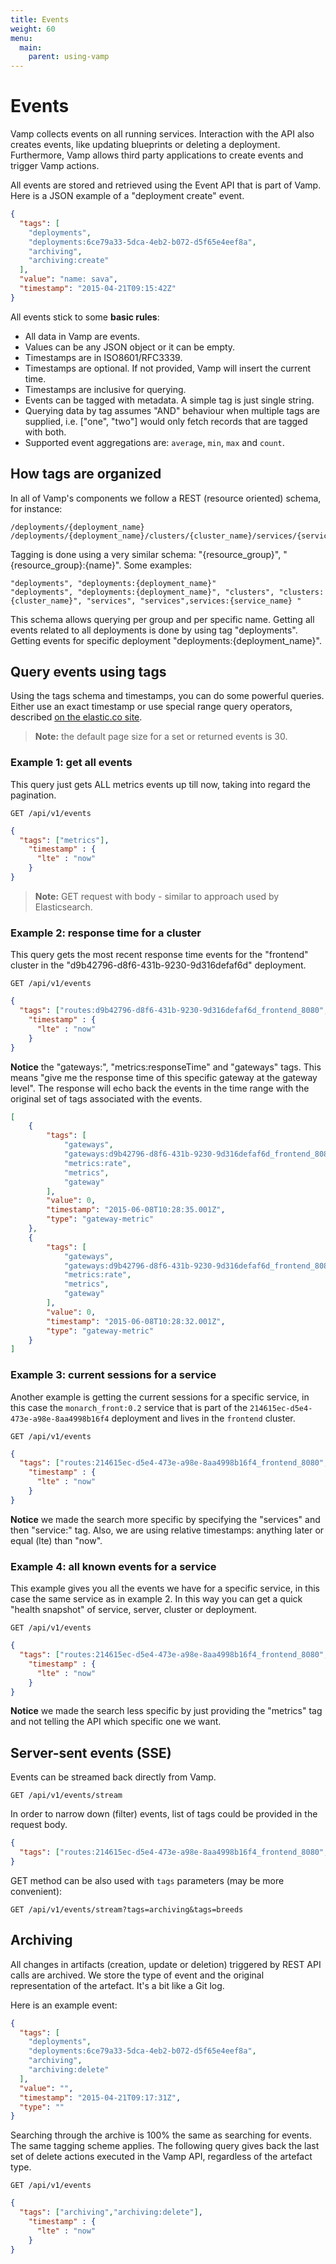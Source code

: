 ```yaml
---
title: Events
weight: 60
menu:
  main:
    parent: using-vamp
---
```

# Events

Vamp collects events on all running services. Interaction with the API also creates events, like updating blueprints or deleting a deployment. Furthermore, Vamp allows third party applications to create events and trigger Vamp actions.

All events are stored and retrieved using the Event API that is part of Vamp. Here is a JSON example of a "deployment create" event.

```JSON
{
  "tags": [
    "deployments",
    "deployments:6ce79a33-5dca-4eb2-b072-d5f65e4eef8a",
    "archiving",
    "archiving:create"
  ],
  "value": "name: sava",
  "timestamp": "2015-04-21T09:15:42Z"
}
```

All events stick to some **basic rules**:


- All data in Vamp are events. 
- Values can be any JSON object or it can be empty.
- Timestamps are in ISO8601/RFC3339.
- Timestamps are optional. If not provided, Vamp will insert the current time.
- Timestamps are inclusive for querying.
- Events can be tagged with metadata. A simple tag is just single string.
- Querying data by tag assumes "AND" behaviour when multiple tags are supplied, i.e. ["one", "two"] would only fetch records that are tagged with both.
- Supported event aggregations are: `average`, `min`, `max` and `count`.

## How tags are organized

In all of Vamp's components we follow a REST (resource oriented) schema, for instance:
```
/deployments/{deployment_name} 
/deployments/{deployment_name}/clusters/{cluster_name}/services/{service_name}
```
Tagging is done using a very similar schema: "{resource_group}", "{resource_group}:{name}". Some examples:

```
"deployments", "deployments:{deployment_name}"
"deployments", "deployments:{deployment_name}", "clusters", "clusters:{cluster_name}", "services", "services",services:{service_name} "
```

This schema allows querying per group and per specific name. Getting all events related to all deployments is done by using tag "deployments". Getting events for specific deployment "deployments:{deployment_name}".

## Query events using tags

Using the tags schema and timestamps, you can do some powerful queries. Either use an exact timestamp or use special range query operators, described [on the elastic.co site](https://www.elastic.co/guide/en/elasticsearch/reference/current/query-dsl-range-query.html).

> **Note:** the default page size for a set or returned events is 30.


### Example 1: get all events

This query just gets ALL metrics events up till now, taking into regard the pagination.

`GET /api/v1/events`

```json
{
  "tags": ["metrics"],
    "timestamp" : {
      "lte" : "now"
    }
}
```

> **Note:** GET request with body - similar to approach used by Elasticsearch.

### Example 2: response time for a cluster

This query gets the most recent response time events for the "frontend" cluster in the "d9b42796-d8f6-431b-9230-9d316defaf6d" deployment.

`GET /api/v1/events`

```json
{
  "tags": ["routes:d9b42796-d8f6-431b-9230-9d316defaf6d_frontend_8080","metrics:rtime","route"],
    "timestamp" : {
      "lte" : "now"
    }
}
```

**Notice** the "gateways:<UUID>", "metrics:responseTime" and "gateways" tags. This means "give me the response time of this specific gateway at the gateway level". The response will echo back the events in the time range with the original set of tags associated with the events. 

```json
[
    {
        "tags": [
            "gateways",
            "gateways:d9b42796-d8f6-431b-9230-9d316defaf6d_frontend_8080",
            "metrics:rate",
            "metrics",
            "gateway"
        ],
        "value": 0,
        "timestamp": "2015-06-08T10:28:35.001Z",
        "type": "gateway-metric"
    },
    {
        "tags": [
            "gateways",
            "gateways:d9b42796-d8f6-431b-9230-9d316defaf6d_frontend_8080",
            "metrics:rate",
            "metrics",
            "gateway"
        ],
        "value": 0,
        "timestamp": "2015-06-08T10:28:32.001Z",
        "type": "gateway-metric"
    }
]    
```

### Example 3: current sessions for a service

Another example is getting the current sessions for a specific service, in this case the `monarch_front:0.2` service that is part of the `214615ec-d5e4-473e-a98e-8aa4998b16f4` deployment and lives in the `frontend` cluster.

`GET /api/v1/events`

```json
{
  "tags": ["routes:214615ec-d5e4-473e-a98e-8aa4998b16f4_frontend_8080","metrics:scur","services:monarch_front:0.2","service"],
    "timestamp" : {
      "lte" : "now"
    }
}
```

**Notice** we made the search more specific by specifying the "services" and then "service:<SERVICE NAME>" tag.
Also, we are using relative timestamps: anything later or equal (lte) than "now".

### Example 4: all known events for a service

This example gives you all the events we have for a specific service, in this case the same service as in example 2. In this way you can get a quick "health snapshot" of service, server, cluster or deployment.

`GET /api/v1/events`

```json
{
  "tags": ["routes:214615ec-d5e4-473e-a98e-8aa4998b16f4_frontend_8080","metrics","services:monarch_front:0.2","service"],
    "timestamp" : {
      "lte" : "now"
    }
}
```
**Notice** we made the search less specific by just providing the "metrics" tag and not telling the API which specific one we want.

## Server-sent events (SSE)

Events can be streamed back directly from Vamp.

`GET /api/v1/events/stream`

In order to narrow down (filter) events, list of tags could be provided in the request body.

```json
{
  "tags": ["routes:214615ec-d5e4-473e-a98e-8aa4998b16f4_frontend_8080","metrics"]
}
```

GET method can be also used with `tags` parameters (may be more convenient):

`GET /api/v1/events/stream?tags=archiving&tags=breeds`

## Archiving

All changes in artifacts (creation, update or deletion) triggered by REST API calls are archived. We store the type of event and the original representation of the artefact. It's a bit like a Git log. 

Here is an example event:

```json
{
  "tags": [
    "deployments",
    "deployments:6ce79a33-5dca-4eb2-b072-d5f65e4eef8a",
    "archiving",
    "archiving:delete"
  ],
  "value": "",
  "timestamp": "2015-04-21T09:17:31Z",
  "type": ""
}
```

Searching through the archive is 100% the same as searching for events. The same tagging scheme applies.
The following query gives back the last set of delete actions executed in the Vamp API, regardless of the artefact type.

`GET /api/v1/events`


```json
{
  "tags": ["archiving","archiving:delete"],
    "timestamp" : {
      "lte" : "now"
    }
}
```


